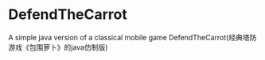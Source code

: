 # DefendTheCarrot
 A simple java version of a classical mobile game DefendTheCarrot(经典塔防游戏《包围萝卜》的java仿制版)
